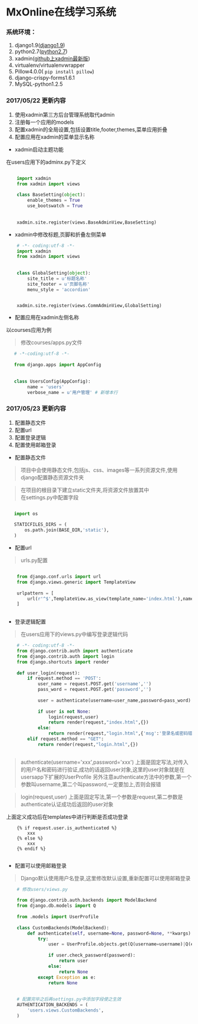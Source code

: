 # MxOnline在线学习系统

### 系统环境：  

1. django1.9([django1.9](https://www.djangoproject.com/download/))
2. python2.7([python2.7](https://www.python.org/downloads/release/python-2713/))
3. xadmin([github上xadmin最新版](https://github.com/sshwsfc/xadmin))
4. virtualenv/virtualenvwrapper
5. Pillow4.0.0( ```pip install pillow```)
6. django-crispy-forms1.6.1
7. MySQL-python1.2.5

### 2017/05/22 更新内容
1. 使用xadmin第三方后台管理系统取代admin  
2. 注册每一个应用的models
3. 配置xadmin的全局设置,包括设置title,footer,themes,菜单应用折叠  
4. 配置应用在xadmin的菜单显示名称  


- xadmin启动主题功能

在users应用下的adminx.py下定义

```python  

    import xadmin
    from xadmin import views
    
    class BaseSetting(object):
        enable_themes = True
        use_bootswatch = True
        
        
    xadmin.site.register(views.BaseAdminView,BaseSetting)
```


- xadmin中修改标题,页脚和折叠左侧菜单

```python  
    # -*- coding:utf-8 -*-
    import xadmin
    from xadmin import views
    
    
    class GlobalSetting(object):
        site_title = u'标题名称'
        site_footer = u'页脚名称'
        menu_style = 'accordion'


    xadmin.site.register(views.CommAdminView,GlobalSetting)
```

- 配置应用在xadmin左侧名称

以courses应用为例

> 修改courses/apps.py文件
```python  
   # -*-coding:utf-8 -*-
   
   from django.apps import AppConfig
   
   
   class UsersConfig(AppConfig):
        name = 'users'
        verbose_name = u'用户管理' # 新增本行 
```


### 2017/05/23 更新内容

1. 配置静态文件
2. 配置url
3. 配置登录逻辑
4. 配置使用邮箱登录

- 配置静态文件

>项目中会使用静态文件,包括js、css、images等一系列资源文件,使用django配置静态资源文件夹

>在项目的根目录下建立static文件夹,将资源文件放置其中  
>在settings.py中配置字段

```python

   import os
   
   STATICFILES_DIRS = (
       os.path.join(BASE_DIR,'static'),
   )
```

- 配置url

>urls.py配置

```python

    from django.conf.urls import url
    from django.views.generic import TemplateView
    
    urlpattern = [
        url(r'^$',TemplateView.as_view(template_name='index.html'),name='index'),
    ]
    
```

- 登录逻辑配置

> 在users应用下的views.py中编写登录逻辑代码

```python
    # -*- coding:utf-8 -*-
    from django.contrib.auth import authenticate
    from django.contrib.auth import login
    from django.shortcuts import render
    
    def user_login(request):
        if request.method == 'POST':
            user_name = request.POST.get('username','')
            pass_word = request.POST.get('password','')
            
            user = authenticate(username=user_name,password=pass_word)
            
            if user is not None:
                login(request,user)
                return render(request,"index.html",{})
            else:
                return render(request,"login.html",{'msg':'登录名或密码错误'})
        elif request.method == "GET":
            return render(request,"login.html",{})
            
```

> authenticate(username='xxx',password='xxx')
> 上面是固定写法,对传入的用户名和密码进行验证,成功的话返回user对象,这里的user对象就是在usersapp下扩展的UserProfile
> 另外注意authenticate方法中的参数,第一个参数叫username,第二个叫password,一定要加上,否则会报错

> login(request,user)
> 上面是固定写法,第一个参数是request,第二参数是authenticate认证成功后返回的user对象

上面定义成功后在templates中进行判断是否成功登录

```
    {% if request.user.is_authenticated %}
        xxx
    {% else %}
        xxx
    {% endif %}
           

```

- 配置可以使用邮箱登录

> Django默认使用用户名登录,这里修改默认设置,重新配置可以使用邮箱登录

```python
    # 修改users/views.py
    
    from django.contrib.auth.backends import ModelBackend
    from django.db.models import Q
    
    from .models import UserProfile
    
    class CustomBackends(ModelBackend):
        def authenticate(self, username=None, password=None, **kwargs):
            try:
                user = UserProfile.objects.get(Q(username=username)|Q(email=username))
                
                if user.check_password(password):
                    return user
                else:
                    return None
            except Exception as e:
                return None
   
    
    # 配置完毕之后再settings.py中添加字段使之生效
    AUTHENTICATION_BACKENDS = (
        'users.views.CustomBackends',
    )
```
